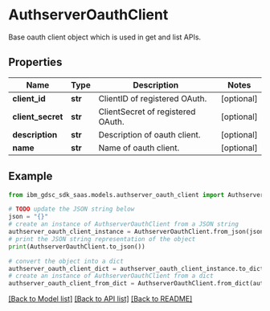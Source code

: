 # AuthserverOauthClient

Base oauth client object which is used in get and list APIs.

## Properties

Name | Type | Description | Notes
------------ | ------------- | ------------- | -------------
**client_id** | **str** | ClientID of registered OAuth. | [optional] 
**client_secret** | **str** | ClientSecret of registered OAuth. | [optional] 
**description** | **str** | Description of oauth client. | [optional] 
**name** | **str** | Name of oauth client. | [optional] 

## Example

```python
from ibm_gdsc_sdk_saas.models.authserver_oauth_client import AuthserverOauthClient

# TODO update the JSON string below
json = "{}"
# create an instance of AuthserverOauthClient from a JSON string
authserver_oauth_client_instance = AuthserverOauthClient.from_json(json)
# print the JSON string representation of the object
print(AuthserverOauthClient.to_json())

# convert the object into a dict
authserver_oauth_client_dict = authserver_oauth_client_instance.to_dict()
# create an instance of AuthserverOauthClient from a dict
authserver_oauth_client_from_dict = AuthserverOauthClient.from_dict(authserver_oauth_client_dict)
```
[[Back to Model list]](../README.md#documentation-for-models) [[Back to API list]](../README.md#documentation-for-api-endpoints) [[Back to README]](../README.md)


